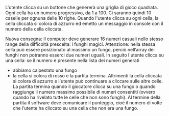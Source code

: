 L'utente clicca su un bottone che genererà una griglia di gioco quadrata.
Ogni cella ha un numero progressivo, da 1 a 100.
Ci saranno quindi 10 caselle per ognuna delle 10 righe.
Quando l'utente clicca su ogni cella, la cella cliccata si colora di azzurro ed emetto un messaggio in console con il numero della cella cliccata.

Nuova consegna:
Il computer deve generare 16 numeri casuali nello stesso range della difficoltà prescelta: i funghi magici.
Attenzione: nella stessa cella può essere posizionato al massimo un fungo, perciò nell’array dei funghi non potranno esserci due numeri uguali.
In seguito l'utente clicca su una cella: se il numero è presente nella lista dei numeri generati
- abbiamo calpestato una fungo
- la cella si colora di rosso e la partita termina.
Altrimenti la cella cliccata si colora di azzurro e l'utente può continuare a cliccare sulle altre celle.
La partita termina quando il giocatore clicca su una fungo o quando raggiunge il numero massimo possibile di numeri consentiti (ovvero quando ha rivelato tutte le celle che non sono funghi).
Al termine della partita il software deve comunicare il punteggio, cioè il numero di volte che l’utente ha cliccato su una cella che non era una fungo.
